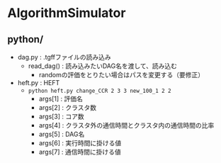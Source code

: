 # AlgorithmSimulator

## python/
- dag.py : .tgffファイルの読み込み
  - read_dag() : 読み込みたいDAG名を渡して、読み込む
    - randomの評価をとりたい場合はパスを変更する（要修正）
- heft.py : HEFT
  - `python heft.py change_CCR 2 3 3 new_100_1 2 2`
    - args[1] : 評価名
    - args[2] : クラスタ数
    - args[3] : コア数
    - args[4] : クラスタ外の通信時間とクラスタ内の通信時間の比率
    - args[5] : DAG名
    - args[6] : 実行時間に掛ける値
    - args[7] : 通信時間に掛ける値
